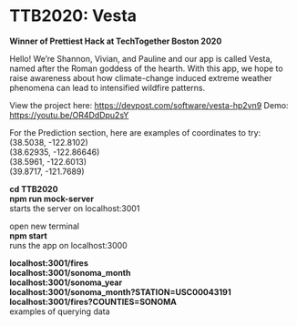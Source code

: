 # TTB2020: Vesta 

**Winner of Prettiest Hack at TechTogether Boston 2020**


Hello! We’re Shannon, Vivian, and Pauline and our app is called Vesta, named after the Roman goddess of the hearth. With this app, we hope to raise awareness about how climate-change induced extreme weather phenomena can lead to intensified wildfire patterns.

View the project here: https://devpost.com/software/vesta-hp2vn9
Demo: https://youtu.be/OR4DdDpu2sY

For the Prediction section, here are examples of coordinates to try:\
(38.5038, -122.8102)\
(38.62935, -122.86646)\
(38.5961, -122.6013)\
(39.8717, -121.7689)

**cd TTB2020**\
**npm run mock-server**\
starts the server on localhost:3001

open new terminal\
**npm start**\
runs the app on localhost:3000

**localhost:3001/fires**\
**localhost:3001/sonoma_month**\
**localhost:3001/sonoma_year**\
**localhost:3001/sonoma_month?STATION=USC00043191**\
**localhost:3001/fires?COUNTIES=SONOMA**\
examples of querying data
